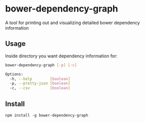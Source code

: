 # bower-dependency-graph
A tool for printing out and visualizing detailed bower dependency information

## Usage

Inside directory you want dependency information for:

```bash
bower-dependency-graph [-p] [-c]

Options:
  -h, --help		[boolean]
  -p, --pretty-json	[boolean]
  -c, --csv			[boolean]
```

## Install

```
npm install -g bower-dependency-graph
```
